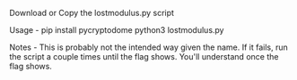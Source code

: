 Download or Copy the lostmodulus.py script

Usage - 
pip install pycryptodome
python3 lostmodulus.py

Notes -
This is probably not the intended way given the name.  If it fails, run the script a couple times until the flag shows.  You'll understand once the flag shows.
